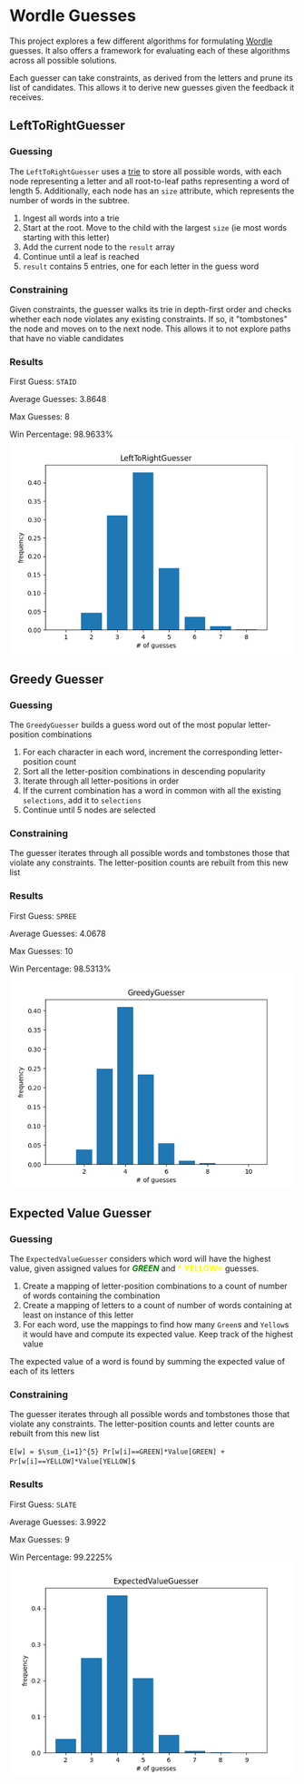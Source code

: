 # Wordle Guesses

This project explores a few different algorithms for formulating [Wordle](https://en.wikipedia.org/wiki/Wordle) guesses.
It also offers a framework for evaluating each of these algorithms across all possible solutions.

Each guesser can take constraints, as derived from the letters and prune its list of candidates. This allows it to
derive new guesses given the feedback it receives.

## LeftToRightGuesser

### Guessing

The `LeftToRightGuesser` uses a [trie](https://en.wikipedia.org/wiki/Trie) to store all possible words, with each node
representing a letter and all root-to-leaf paths representing a word of length 5. Additionally, each node has an `size`
attribute, which represents the number of words in the subtree.

1. Ingest all words into a trie
2. Start at the root. Move to the child with the largest `size` (ie most words starting with this letter)
3. Add the current node to the `result` array
4. Continue until a leaf is reached
5. `result` contains 5 entries, one for each letter in the guess word

### Constraining

Given constraints, the guesser walks its trie in depth-first order and checks whether each node violates any existing
constraints. If so, it "tombstones" the node and moves on to the next node. This allows it to not explore paths that
have no viable candidates

### Results

First Guess: `STAID`

Average Guesses: 3.8648

Max Guesses: 8

Win Percentage: 98.9633%
![](plots/ltrg.png)

## Greedy Guesser

### Guessing

The `GreedyGuesser` builds a guess word out of the most popular letter-position combinations

1. For each character in each word, increment the corresponding letter-position count
2. Sort all the letter-position combinations in descending popularity
3. Iterate through all letter-positions in order
4. If the current combination has a word in common with all the existing `selections`, add it to `selections`
5. Continue until 5 nodes are selected

### Constraining

The guesser iterates through all possible words and tombstones those that violate any constraints. The letter-position
counts are rebuilt from this new list

### Results

First Guess: `SPREE`

Average Guesses: 4.0678

Max Guesses: 10

Win Percentage: 98.5313%
![](plots/gg.png)

## Expected Value Guesser

### Guessing

The `ExpectedValueGuesser` considers which word will have the highest value, given assigned values
for <span style="color:green; font-weight:bold">*GREEN*</span> and <span style="color:yellow; font-weight:bold">*
YELLOW*</span> guesses.

1. Create a mapping of letter-position combinations to a count of number of words containing the combination
2. Create a mapping of letters to a count of number of words containing at least on instance of this letter
3. For each word, use the mappings to find how many `Green`s and `Yellow`s it would have and compute its expected value.
   Keep track of the highest value

The expected value of a word is found by summing the expected value of each of its letters

### Constraining

The guesser iterates through all possible words and tombstones those that violate any constraints. The letter-position
counts and letter counts are rebuilt from this new list

`E[w] = $\sum_{i=1}^{5} Pr[w[i]==GREEN]*Value[GREEN] + Pr[w[i]==YELLOW]*Value[YELLOW]$`

### Results

First Guess: `SLATE`

Average Guesses: 3.9922

Max Guesses: 9

Win Percentage: 99.2225%
![](plots/evg.png)